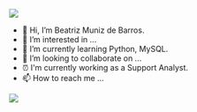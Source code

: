 ![](2_cats.gif)



- 👋 Hi, I’m Beatriz Muniz de Barros.
- 👀 I’m interested in ...
- 🌱 I’m currently learning Python, MySQL.
- 💞️ I’m looking to collaborate on ...
- ⏰ I'm currently working as a Support Analyst.
- 📫 How to reach me ...
<a href="https://www.instagram.com/itsmuniz" alt="Instagram" target="_blank">
  <img src="https://img.shields.io/badge/-Instagram-DF0174?style=for-the-badge&labelColor=DF0174&logo=instagram&logoColor=white&link=https://www.instagram.com/itsmuniz">
</a>

<!---
beatrizmb2004/beatrizmb2004 is a ✨ special ✨ repository because its `README.md` (this file) appears on your GitHub profile.
You can click the Preview link to take a look at your changes.
--->
